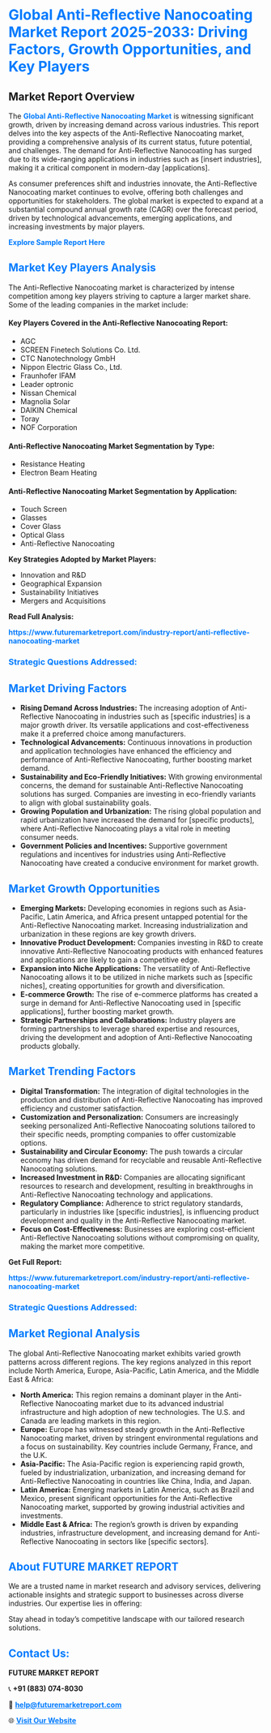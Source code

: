 <h1 style="color: #007BFF;">Global Anti-Reflective Nanocoating Market Report 2025-2033: Driving Factors, Growth Opportunities, and Key Players</h1>

<section id="overview">
<h2>Market Report Overview</h2>
<p>The <a href="https://www.futuremarketreport.com/industry-report/anti-reflective-nanocoating-market" style="color: #007BFF; text-decoration: none;"><strong>Global Anti-Reflective Nanocoating Market</strong></a> is witnessing significant growth, driven by increasing demand across various industries. This report delves into the key aspects of the Anti-Reflective Nanocoating market, providing a comprehensive analysis of its current status, future potential, and challenges. The demand for Anti-Reflective Nanocoating has surged due to its wide-ranging applications in industries such as [insert industries], making it a critical component in modern-day [applications].</p>
<p>As consumer preferences shift and industries innovate, the Anti-Reflective Nanocoating market continues to evolve, offering both challenges and opportunities for stakeholders. The global market is expected to expand at a substantial compound annual growth rate (CAGR) over the forecast period, driven by technological advancements, emerging applications, and increasing investments by major players.</p>
</section>

<section id="overview">
<p><a href="https://www.futuremarketreport.com/request-sample/reportId=116516" style="color: #007BFF; text-decoration: none;"><strong>Explore Sample Report Here</strong></a></p>
</section>

<section id="key-players">
<h2 style="color: #007BFF;">Market Key Players Analysis</h2>
<p>The Anti-Reflective Nanocoating market is characterized by intense competition among key players striving to capture a larger market share. Some of the leading companies in the market include:</p>
<h4>Key Players Covered in the Anti-Reflective Nanocoating Report:</h4>
<ul><li>AGC</li><li>SCREEN Finetech Solutions Co. Ltd.</li><li>CTC Nanotechnology GmbH</li><li>Nippon Electric Glass Co., Ltd.</li><li>Fraunhofer IFAM</li><li>Leader optronic</li><li>Nissan Chemical</li><li>Magnolia Solar</li><li>DAIKIN Chemical</li><li>Toray</li><li>NOF Corporation</li></ul>
<h4>Anti-Reflective Nanocoating Market Segmentation by Type:</h4>
<ul><li>Resistance Heating</li><li>Electron Beam Heating</li></ul>

<h4>Anti-Reflective Nanocoating Market Segmentation by Application:</h4>
<ul><li>Touch Screen</li><li>Glasses</li><li>Cover Glass</li><li>Optical Glass</li><li>Anti-Reflective Nanocoating</li></ul>
<p><strong>Key Strategies Adopted by Market Players:</strong></p>
<ul>
<li>Innovation and R&D</li>
<li>Geographical Expansion</li>
<li>Sustainability Initiatives</li>
<li>Mergers and Acquisitions</li>
</ul>
</section>

<section>
<p><strong>Read Full Analysis: </strong></p><a href="https://www.futuremarketreport.com/industry-report/anti-reflective-nanocoating-market" style="color: #007BFF; text-decoration: none;"><strong>https://www.futuremarketreport.com/industry-report/anti-reflective-nanocoating-market</strong></a>
<h3 style="color: #007BFF;">Strategic Questions Addressed:</h3>
</section>

<section id="driving-factors">
<h2 style="color: #007BFF;">Market Driving Factors</h2>
<ul>
<li><strong>Rising Demand Across Industries:</strong> The increasing adoption of Anti-Reflective Nanocoating in industries such as [specific industries] is a major growth driver. Its versatile applications and cost-effectiveness make it a preferred choice among manufacturers.</li>
<li><strong>Technological Advancements:</strong> Continuous innovations in production and application technologies have enhanced the efficiency and performance of Anti-Reflective Nanocoating, further boosting market demand.</li>
<li><strong>Sustainability and Eco-Friendly Initiatives:</strong> With growing environmental concerns, the demand for sustainable Anti-Reflective Nanocoating solutions has surged. Companies are investing in eco-friendly variants to align with global sustainability goals.</li>
<li><strong>Growing Population and Urbanization:</strong> The rising global population and rapid urbanization have increased the demand for [specific products], where Anti-Reflective Nanocoating plays a vital role in meeting consumer needs.</li>
<li><strong>Government Policies and Incentives:</strong> Supportive government regulations and incentives for industries using Anti-Reflective Nanocoating have created a conducive environment for market growth.</li>
</ul>
</section>

<section id="growth-opportunities">
<h2 style="color: #007BFF;">Market Growth Opportunities</h2>
<ul>
<li><strong>Emerging Markets:</strong> Developing economies in regions such as Asia-Pacific, Latin America, and Africa present untapped potential for the Anti-Reflective Nanocoating market. Increasing industrialization and urbanization in these regions are key growth drivers.</li>
<li><strong>Innovative Product Development:</strong> Companies investing in R&D to create innovative Anti-Reflective Nanocoating products with enhanced features and applications are likely to gain a competitive edge.</li>
<li><strong>Expansion into Niche Applications:</strong> The versatility of Anti-Reflective Nanocoating allows it to be utilized in niche markets such as [specific niches], creating opportunities for growth and diversification.</li>
<li><strong>E-commerce Growth:</strong> The rise of e-commerce platforms has created a surge in demand for Anti-Reflective Nanocoating used in [specific applications], further boosting market growth.</li>
<li><strong>Strategic Partnerships and Collaborations:</strong> Industry players are forming partnerships to leverage shared expertise and resources, driving the development and adoption of Anti-Reflective Nanocoating products globally.</li>
</ul>
</section>

<section id="trending-factors">
<h2 style="color: #007BFF;">Market Trending Factors</h2>
<ul>
<li><strong>Digital Transformation:</strong> The integration of digital technologies in the production and distribution of Anti-Reflective Nanocoating has improved efficiency and customer satisfaction.</li>
<li><strong>Customization and Personalization:</strong> Consumers are increasingly seeking personalized Anti-Reflective Nanocoating solutions tailored to their specific needs, prompting companies to offer customizable options.</li>
<li><strong>Sustainability and Circular Economy:</strong> The push towards a circular economy has driven demand for recyclable and reusable Anti-Reflective Nanocoating solutions.</li>
<li><strong>Increased Investment in R&D:</strong> Companies are allocating significant resources to research and development, resulting in breakthroughs in Anti-Reflective Nanocoating technology and applications.</li>
<li><strong>Regulatory Compliance:</strong> Adherence to strict regulatory standards, particularly in industries like [specific industries], is influencing product development and quality in the Anti-Reflective Nanocoating market.</li>
<li><strong>Focus on Cost-Effectiveness:</strong> Businesses are exploring cost-efficient Anti-Reflective Nanocoating solutions without compromising on quality, making the market more competitive.</li>
</ul>
</section>

<section>
<p><strong>Get Full Report: </strong></p><a href="https://www.futuremarketreport.com/industry-report/anti-reflective-nanocoating-market" style="color: #007BFF; text-decoration: none;"><strong>https://www.futuremarketreport.com/industry-report/anti-reflective-nanocoating-market</strong></a>
<h3 style="color: #007BFF;">Strategic Questions Addressed:</h3>
</section>


<section id="regional-analysis">
<h2 style="color: #007BFF;">Market Regional Analysis</h2>
<p>The global Anti-Reflective Nanocoating market exhibits varied growth patterns across different regions. The key regions analyzed in this report include North America, Europe, Asia-Pacific, Latin America, and the Middle East & Africa:</p>
<ul>
<li><strong>North America:</strong> This region remains a dominant player in the Anti-Reflective Nanocoating market due to its advanced industrial infrastructure and high adoption of new technologies. The U.S. and Canada are leading markets in this region.</li>
<li><strong>Europe:</strong> Europe has witnessed steady growth in the Anti-Reflective Nanocoating market, driven by stringent environmental regulations and a focus on sustainability. Key countries include Germany, France, and the U.K.</li>
<li><strong>Asia-Pacific:</strong> The Asia-Pacific region is experiencing rapid growth, fueled by industrialization, urbanization, and increasing demand for Anti-Reflective Nanocoating in countries like China, India, and Japan.</li>
<li><strong>Latin America:</strong> Emerging markets in Latin America, such as Brazil and Mexico, present significant opportunities for the Anti-Reflective Nanocoating market, supported by growing industrial activities and investments.</li>
<li><strong>Middle East & Africa:</strong> The region’s growth is driven by expanding industries, infrastructure development, and increasing demand for Anti-Reflective Nanocoating in sectors like [specific sectors].</li>
</ul>
</section>

<footer>
<h2 style="color: #007BFF;">About FUTURE MARKET REPORT</h2>
<p>We are a trusted name in market research and advisory services, delivering actionable insights and strategic support to businesses across diverse industries. Our expertise lies in offering:</p>

<p>Stay ahead in today’s competitive landscape with our tailored research solutions.</p>

<h2 style="color: #007BFF;">Contact Us:</h2>
<p><strong>FUTURE MARKET REPORT</strong></p>
<p>📞 <strong>+91 (883) 074-8030</strong></p>
<p>📧 <strong><a href="mailto:help@futuremarketreport.com" style="color: #007BFF;">help@futuremarketreport.com</a></strong></p>
<p>🌐 <strong><a href="https://www.futuremarketreport.com/" style="color: #007BFF;">Visit Our Website</a></strong></p>
</footer>